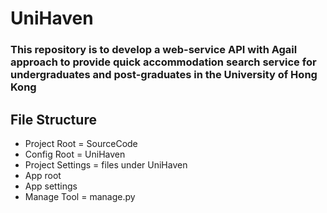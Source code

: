 # UniHaven

### This repository is to develop a web-service API with Agail approach to provide quick accommodation search service for undergraduates and post-graduates in the University of Hong Kong

## File Structure

- Project Root = SourceCode
- Config Root = UniHaven
- Project Settings = files under UniHaven
- App root
- App settings
- Manage Tool = manage.py

